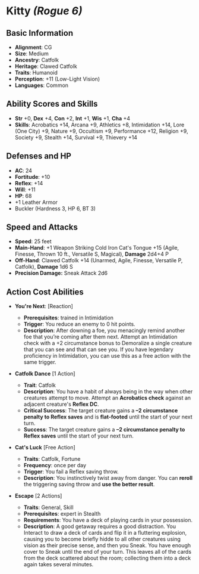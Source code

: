 # Kitty *(Rogue 6)*

## Basic Information

- **Alignment**: CG
- **Size**: Medium
- **Ancestry**: Catfolk
- **Heritage**: Clawed Catfolk
- **Traits**: Humanoid
- **Perception**: +11 (Low-Light Vision)
- **Languages**: Common

## Ability Scores and Skills

- **Str** +0, **Dex** +4, **Con** +2, **Int** +1, **Wis** +1, **Cha** +4
- **Skills**: Acrobatics +14, Arcana +9, Athletics +8, Intimidation +14, Lore (One City) +9, Nature +9, Occultism +9, Performance +12, Religion +9, Society +9, Stealth +14, Survival +9, Thievery +14

## Defenses and HP

- **AC**: 24
- **Fortitude**: +10
- **Reflex**: +14
- **Will**: +11
- **HP**: 68
- +1 Leather Armor
- Buckler (Hardness 3, HP 6, BT 3)

## Speed and Attacks

- **Speed**: 25 feet
- **Main-Hand**: +1 Weapon Striking Cold Iron Cat's Tongue +15 (Agile, Finesse, Thrown 10 ft., Versatile S, Magical), **Damage** 2d4+4 P
- **Off-Hand**: Clawed Catfolk +14 (Unarmed, Agile, Finesse, Versatile P, Catfolk), **Damage** 1d6 S
- **Precision Damage:** Sneak Attack 2d6

## Action Cost Abilities

- **You're Next**: [Reaction]
  - **Prerequisites**: trained in Intimidation  
  - **Trigger**: You reduce an enemy to 0 hit points.
  - **Description**: After downing a foe, you menacingly remind another foe that you’re coming after them next. Attempt an Intimidation check with a +2 circumstance bonus to Demoralize a single creature that you can see and that can see you. If you have legendary proficiency in Intimidation, you can use this as a free action with the same trigger.

- **Catfolk Dance** [1 Action]
  - **Trait**: Catfolk  
  - **Description**: You have a habit of always being in the way when other creatures attempt to move. Attempt an **Acrobatics check** against an adjacent creature's **Reflex DC**.
  - **Critical Success**: The target creature gains a **–2 circumstance penalty to Reflex saves** and is **flat-footed** until the start of your next turn.
  - **Success**: The target creature gains a **–2 circumstance penalty to Reflex saves** until the start of your next turn.

- **Cat's Luck** [Free Action]
  - **Traits**: Catfolk, Fortune  
  - **Frequency**: once per day  
  - **Trigger**: You fail a Reflex saving throw.  
  - **Description**: You instinctively twist away from danger. You can **reroll** the triggering saving throw and **use the better result**.

- **Escape** [2 Actions]
  - **Traits**: General, Skill  
  - **Prerequisites**: expert in Stealth  
  - **Requirements**: You have a deck of playing cards in your possession.
  - **Description**: A good getaway requires a good distraction. You Interact to draw a deck of cards and flip it in a fluttering explosion, causing you to become briefly hidde to all other creatures using vision as their precise sense, and then you Sneak. You have enough cover to Sneak until the end of your turn. This leaves all of the cards from the deck scattered about the room; collecting them into a deck again takes several minutes.

